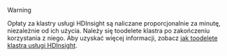 

> [!WARNING]
> Opłaty za klastry usługi HDInsight są naliczane proporcjonalnie za minutę, niezależnie od ich użycia. Należy się toodelete klastra po zakończeniu korzystania z niego. Aby uzyskać więcej informacji, zobacz [jak toodelete klastra usługi HDInsight](../articles/hdinsight/hdinsight-delete-cluster.md).
> 
> 

